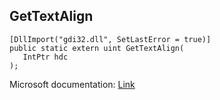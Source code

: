 ## GetTextAlign

```
[DllImport("gdi32.dll", SetLastError = true)]
public static extern uint GetTextAlign(
   IntPtr hdc
);
```

Microsoft documentation: [Link](https://docs.microsoft.com/en-us/windows/win32/api/wingdi/nf-wingdi-gettextalign)
